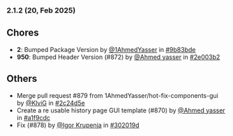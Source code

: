 ### 2.1.2 (20, Feb 2025)
## Chores
- **2**: Bumped Package Version by [<u>@1AhmedYasser</u>](https://www.github.com/1AhmedYasser) in [#9b83bde](https://github.com/buerokratt/Training-Module/commit/9b83bde)
- **950**: Bumped Header Version (#872) by [<u>@Ahmed yasser</u>](https://www.github.com/Ahmedyasser) in [#2e003b2](https://github.com/buerokratt/Training-Module/commit/2e003b2)
## Others
- Merge pull request #879 from 1AhmedYasser/hot-fix-components-gui by [<u>@KlviG</u>](https://www.github.com/KlviG) in [#2c24d5e](https://github.com/buerokratt/Training-Module/commit/2c24d5e)
- Create a re usable history page GUI template (#870) by [<u>@Ahmed yasser</u>](https://www.github.com/Ahmedyasser) in [#a1f9cdc](https://github.com/buerokratt/Training-Module/commit/a1f9cdc)
- Fix (#878) by [<u>@Igor Krupenja</u>](https://www.github.com/IgorKrupenja) in [#302019d](https://github.com/buerokratt/Training-Module/commit/302019d)
